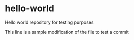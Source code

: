 # hello-world
Hello world repository for testing purposes

This line is a sample modification of the file to test a commit
